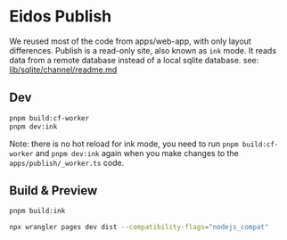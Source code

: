 # Eidos Publish

We reused most of the code from apps/web-app, with only layout differences. Publish is a read-only site, also known as `ink` mode. It reads data from a remote database instead of a local sqlite database. see: [lib/sqlite/channel/readme.md](../../lib/sqlite/channel/readme.md)

## Dev

```bash
pnpm build:cf-worker
pnpm dev:ink
```

Note: there is no hot reload for ink mode, you need to run `pnpm build:cf-worker` and `pnpm dev:ink` again when you make changes to the `apps/publish/_worker.ts` code.

## Build & Preview

```bash
pnpm build:ink
```

```bash
npx wrangler pages dev dist --compatibility-flags="nodejs_compat"
```
